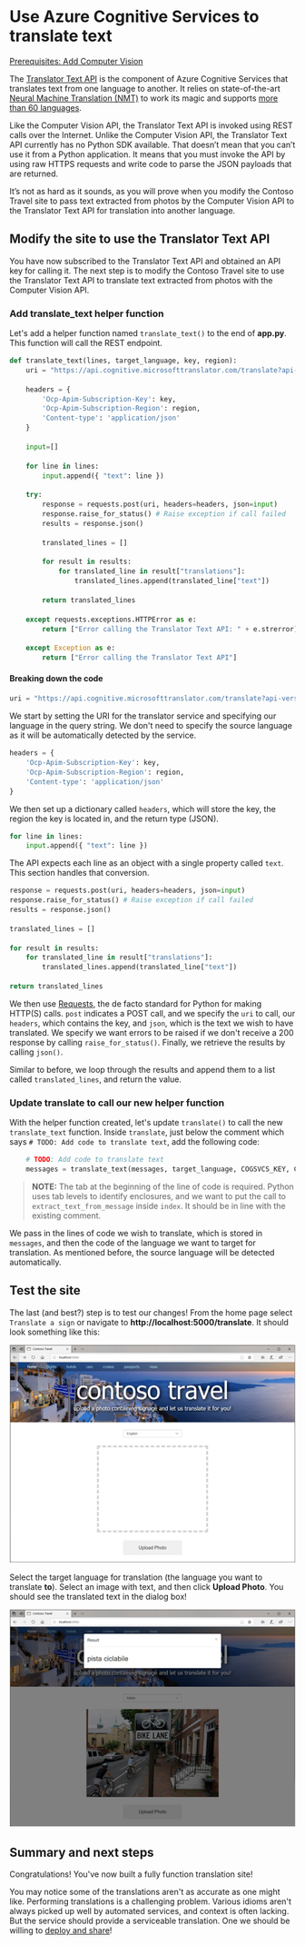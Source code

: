 # Use Azure Cognitive Services to translate text

[Prerequisites: Add Computer Vision](./computer-vision.md)

The [Translator Text API](https://azure.microsoft.com/services/cognitive-services/translator-text-api/) is the component of Azure Cognitive Services that translates text from one language to another. It relies on state-of-the-art [Neural Machine Translation (NMT)](https://www.microsoft.com/translator/business/machine-translation/#nmt) to work its magic and supports [more than 60 languages](https://docs.microsoft.com/azure/cognitive-services/translator/language-support).

Like the Computer Vision API, the Translator Text API is invoked using REST calls over the Internet. Unlike the Computer Vision API, the Translator Text API currently has no Python SDK available. That doesn’t mean that you can’t use it from a Python application. It means that you must invoke the API by using raw HTTPS requests and write code to parse the JSON payloads that are returned.

It’s not as hard as it sounds, as you will prove when you modify the Contoso Travel site to pass text extracted from photos by the Computer Vision API to the Translator Text API for translation into another language.

## Modify the site to use the Translator Text API

You have now subscribed to the Translator Text API and obtained an API key for calling it. The next step is to modify the Contoso Travel site to use the Translator Text API to translate text extracted from photos with the Computer Vision API.

### Add translate_text helper function

Let's add a helper function named `translate_text()` to the end of **app.py**. This function will call the REST endpoint.

``` python
def translate_text(lines, target_language, key, region):
    uri = "https://api.cognitive.microsofttranslator.com/translate?api-version=3.0&to=" + target_language

    headers = {
        'Ocp-Apim-Subscription-Key': key,
        'Ocp-Apim-Subscription-Region': region,
        'Content-type': 'application/json'
    }

    input=[]

    for line in lines:
        input.append({ "text": line })

    try:
        response = requests.post(uri, headers=headers, json=input)
        response.raise_for_status() # Raise exception if call failed
        results = response.json()

        translated_lines = []

        for result in results:
            for translated_line in result["translations"]:
                translated_lines.append(translated_line["text"])

        return translated_lines

    except requests.exceptions.HTTPError as e:
        return ["Error calling the Translator Text API: " + e.strerror]

    except Exception as e:
        return ["Error calling the Translator Text API"]
```

#### Breaking down the code

``` python
uri = "https://api.cognitive.microsofttranslator.com/translate?api-version=3.0&to=" + target_language
```

We start by setting the URI for the translator service and specifying our language in the query string. We don't need to specify the source language as it will be automatically detected by the service.

``` python
headers = {
    'Ocp-Apim-Subscription-Key': key,
    'Ocp-Apim-Subscription-Region': region,
    'Content-type': 'application/json'
}
```

We then set up a dictionary called `headers`, which will store the key, the region the key is located in, and the return type (JSON).

``` python
for line in lines:
    input.append({ "text": line })
```

The API expects each line as an object with a single property called `text`. This section handles that conversion.

``` python
response = requests.post(uri, headers=headers, json=input)
response.raise_for_status() # Raise exception if call failed
results = response.json()

translated_lines = []

for result in results:
    for translated_line in result["translations"]:
        translated_lines.append(translated_line["text"])

return translated_lines
```

We then use [Requests](https://2.python-requests.org/en/master/), the de facto standard for Python for making HTTP(S) calls. `post` indicates a POST call, and we specify the `uri` to call, our `headers`, which contains the key, and `json`, which is the text we wish to have translated. We specify we want errors to be raised if we don't receive a 200 response by calling `raise_for_status()`. Finally, we retrieve the results by calling `json()`.

Similar to before, we loop through the results and append them to a list called `translated_lines`, and return the value.

### Update translate to call our new helper function

With the helper function created, let's update `translate()` to call the new `translate_text` function. Inside `translate`, just below the comment which says `# TODO: Add code to translate text`, add the following code:

``` python
    # TODO: Add code to translate text
    messages = translate_text(messages, target_language, COGSVCS_KEY, COGSVCS_REGION)
```

> **NOTE:** The tab at the beginning of the line of code is required. Python uses tab levels to identify enclosures, and we want to put the call to `extract_text_from_message` inside `index`. It should be in line with the existing comment.

We pass in the lines of code we wish to translate, which is stored in `messages`, and then the code of the language we want to target for translation. As mentioned before, the source language will be detected automatically.

## Test the site

The last (and best?) step is to test our changes! From the home page select `Translate a sign` or navigate to **http://localhost:5000/translate**. It should look something like this:

![Screenshot of updated page with language dropdown](../images/vision_added_translate.png)

Select the target language for translation (the language you want to translate **to**). Select an image with text, and then click **Upload Photo**. You should see the translated text in the dialog box!

![Screenshot of final result](../images/vision_final.png)

## Summary and next steps

Congratulations! You've now built a fully function translation site!

You may notice some of the translations aren't as accurate as one might like. Performing translations is a challenging problem. Various idioms aren't always picked up well by automated services, and context is often lacking. But the service should provide a serviceable translation. One we should be willing to [deploy and share](./deploy.md)!
